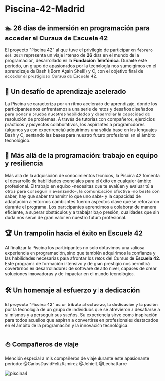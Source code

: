 # Piscina-42-Madrid
## :swimmer: 26 días de inmersión en programación para acceder al Cursus de Escuela 42 

El proyecto "Piscina 42" al que tuve el privilegio de participar en `febrero del 2024` representa un viaje intenso de **26** días en el mundo de la programación, desarrollado en la **Fundación Telefónica**. Durante este periodo, un grupo de apasionados por la tecnología nos sumergimos en el aprendizaje de Bash (¡Born Again Shell!) y C, con el objetivo final de acceder al prestigioso Cursus de Escuela 42.

## :mount_fuji: Un desafío de aprendizaje acelerado

La Piscina se caracteriza por un ritmo acelerado de aprendizaje, donde los participantes nos enfrentamos a una serie de retos y desafíos diseñados para poner a prueba nuestras habilidades y desarrollar la capacidad de resolución de problemas. A través de tutorías con compañeros, ejercicios prácticos y proyectos colaborativos, los aspirantes a programadores (algunos ya con experirencia) adquirimos una sólida base en los lenguajes Bash y C, sentando las bases para nuestro futuro profesional en el ámbito tecnológico.

## :couple: Más allá de la programación: trabajo en equipo y resiliencia

Más allá de la adquisición de conocimientos técnicos, la Piscina 42 fomenta el desarrollo de habilidades esenciales para el éxito en cualquier ámbito profesional. El trabajo en equipo -necesitas que te evalúen y evaluar tú a otros para conseguir ir avanzando-, la comunicación efectiva -no basta con saber, hay que saber transmitir lo que uno sabe- y la capacidad de adaptación a entornos cambiantes fueron aspectos clave que se reforzaron durante el programa. Los participantes aprendimos a colaborar de manera eficiente, a superar obstáculos y a trabajar bajo presión, cualidades que sin duda nos serán de gran valor en nuestro futuro profesional.

## :trophy: Un trampolín hacia el éxito en Escuela 42

Al finalizar la Piscina los participantes no solo obtuvimos una valiosa experiencia en programación, sino que también adquirimos la confianza y las habilidades necesarias para afrontar los retos del Cursus de **Escuela 42**. Este programa de formación intensivo y de gran prestigio nos permitirá covertirnos en desarrolladores de software de alto nivel, capaces de crear soluciones innovadoras y de impactar en el mundo tecnológico.

## 🛠 Un homenaje al esfuerzo y la dedicación

El proyecto "Piscina 42" es un tributo al esfuerzo, la dedicación y la pasión por la tecnología de un grupo de individuos que se atrevieron a desafiarse a sí mismos y a perseguir sus sueños. Su experiencia sirve como inspiración para todos aquellos que aspiran a convertirse en profesionales destacados en el ámbito de la programación y la innovación tecnológica.

## :sailboat: Compañeros de viaje

Mención especial a mis compañeros de viaje durante este apasionante período: @CarlosDavidFelizRamirez @JehielL @Lechattarre

![piscina4](https://github.com/angelmaria/Piscina-42-Madrid/assets/18529354/3a11f51d-4231-4b8d-854e-b9fb13b0e210)

